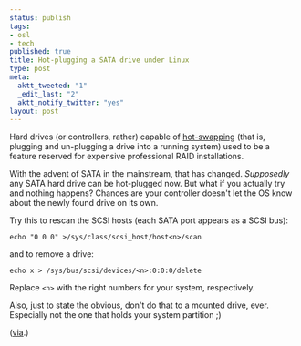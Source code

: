 ```yaml
--- 
status: publish
tags: 
- osl
- tech
published: true
title: Hot-plugging a SATA drive under Linux
type: post
meta: 
  aktt_tweeted: "1"
  _edit_last: "2"
  aktt_notify_twitter: "yes"
layout: post
---
```

Hard drives (or controllers, rather) capable of <a href="http://en.wikipedia.org/wiki/Hot_swapping">hot-swapping</a> (that is, plugging and un-plugging a drive into a running system) used to be a feature reserved for expensive professional RAID installations.

With the advent of SATA in the mainstream, that has changed. <em>Supposedly</em> any SATA hard drive can be hot-plugged now. But what if you actually try and nothing happens? Chances are your controller doesn't let the OS know about the newly found drive on its own.

Try this to rescan the SCSI hosts (each SATA port appears as a SCSI bus):

<pre><code>echo "0 0 0" >/sys/class/scsi_host/host&lt;n&gt;/scan</code></pre>

and to remove a drive:

<pre><code>echo x > /sys/bus/scsi/devices/&lt;n&gt;:0:0:0/delete</code></pre>

Replace <code>&lt;n&gt;</code> with the right numbers for your system, respectively.

Also, just to state the obvious, don't do that to a mounted drive, ever. Especially not the one that holds your system partition ;)

<p class="credits">(<a href="http://forums.whirlpool.net.au/forum-replies-archive.cfm/1041574.html">via</a>.)</p>
